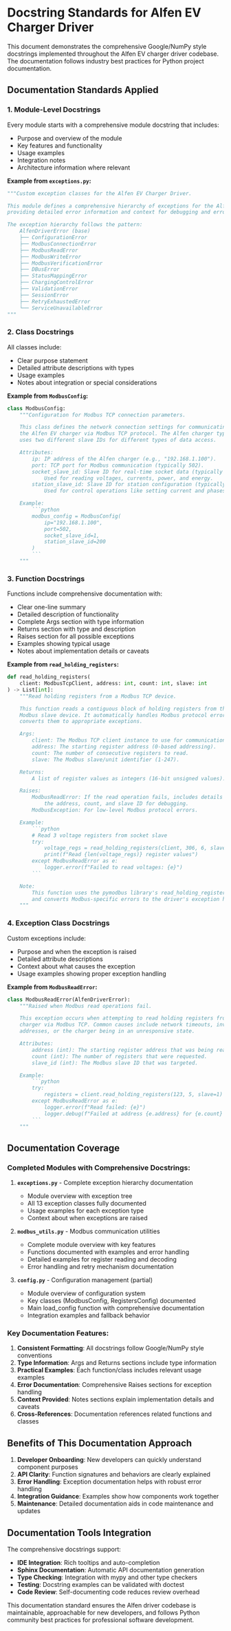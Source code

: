 # Docstring Standards for Alfen EV Charger Driver

This document demonstrates the comprehensive Google/NumPy style docstrings implemented throughout the Alfen EV charger driver codebase. The documentation follows industry best practices for Python project documentation.

## Documentation Standards Applied

### 1. Module-Level Docstrings
Every module starts with a comprehensive module docstring that includes:
- Purpose and overview of the module
- Key features and functionality
- Usage examples
- Integration notes
- Architecture information where relevant

**Example from `exceptions.py`:**
```python
"""Custom exception classes for the Alfen EV Charger Driver.

This module defines a comprehensive hierarchy of exceptions for the Alfen driver,
providing detailed error information and context for debugging and error handling.

The exception hierarchy follows the pattern:
    AlfenDriverError (base)
    ├── ConfigurationError
    ├── ModbusConnectionError
    ├── ModbusReadError
    ├── ModbusWriteError
    ├── ModbusVerificationError
    ├── DBusError
    ├── StatusMappingError
    ├── ChargingControlError
    ├── ValidationError
    ├── SessionError
    ├── RetryExhaustedError
    └── ServiceUnavailableError
"""
```

### 2. Class Docstrings
All classes include:
- Clear purpose statement
- Detailed attribute descriptions with types
- Usage examples
- Notes about integration or special considerations

**Example from `ModbusConfig`:**
```python
class ModbusConfig:
    """Configuration for Modbus TCP connection parameters.

    This class defines the network connection settings for communicating with
    the Alfen EV charger via Modbus TCP protocol. The Alfen charger typically
    uses two different slave IDs for different types of data access.

    Attributes:
        ip: IP address of the Alfen charger (e.g., "192.168.1.100").
        port: TCP port for Modbus communication (typically 502).
        socket_slave_id: Slave ID for real-time socket data (typically 1).
            Used for reading voltages, currents, power, and energy.
        station_slave_id: Slave ID for station configuration (typically 200).
            Used for control operations like setting current and phases.

    Example:
        ```python
        modbus_config = ModbusConfig(
            ip="192.168.1.100",
            port=502,
            socket_slave_id=1,
            station_slave_id=200
        )
        ```
    """
```

### 3. Function Docstrings
Functions include comprehensive documentation with:
- Clear one-line summary
- Detailed description of functionality
- Complete Args section with type information
- Returns section with type and description
- Raises section for all possible exceptions
- Examples showing typical usage
- Notes about implementation details or caveats

**Example from `read_holding_registers`:**
```python
def read_holding_registers(
    client: ModbusTcpClient, address: int, count: int, slave: int
) -> List[int]:
    """Read holding registers from a Modbus TCP device.

    This function reads a contiguous block of holding registers from the specified
    Modbus slave device. It automatically handles Modbus protocol errors and
    converts them to appropriate exceptions.

    Args:
        client: The Modbus TCP client instance to use for communication.
        address: The starting register address (0-based addressing).
        count: The number of consecutive registers to read.
        slave: The Modbus slave/unit identifier (1-247).

    Returns:
        A list of register values as integers (16-bit unsigned values).

    Raises:
        ModbusReadError: If the read operation fails, includes details about
            the address, count, and slave ID for debugging.
        ModbusException: For low-level Modbus protocol errors.

    Example:
        ```python
        # Read 3 voltage registers from socket slave
        try:
            voltage_regs = read_holding_registers(client, 306, 6, slave=1)
            print(f"Read {len(voltage_regs)} register values")
        except ModbusReadError as e:
            logger.error(f"Failed to read voltages: {e}")
        ```

    Note:
        This function uses the pymodbus library's read_holding_registers method
        and converts Modbus-specific errors to the driver's exception hierarchy.
    """
```

### 4. Exception Class Docstrings
Custom exceptions include:
- Purpose and when the exception is raised
- Detailed attribute descriptions
- Context about what causes the exception
- Usage examples showing proper exception handling

**Example from `ModbusReadError`:**
```python
class ModbusReadError(AlfenDriverError):
    """Raised when Modbus read operations fail.

    This exception occurs when attempting to read holding registers from the Alfen
    charger via Modbus TCP. Common causes include network timeouts, invalid register
    addresses, or the charger being in an unresponsive state.

    Attributes:
        address (int): The starting register address that was being read.
        count (int): The number of registers that were requested.
        slave_id (int): The Modbus slave ID that was targeted.

    Example:
        ```python
        try:
            registers = client.read_holding_registers(123, 5, slave=1)
        except ModbusReadError as e:
            logger.error(f"Read failed: {e}")
            logger.debug(f"Failed at address {e.address} for {e.count} registers")
        ```
    """
```

## Documentation Coverage

### Completed Modules with Comprehensive Docstrings:

1. **`exceptions.py`** - Complete exception hierarchy documentation
   - Module overview with exception tree
   - All 13 exception classes fully documented
   - Usage examples for each exception type
   - Context about when exceptions are raised

2. **`modbus_utils.py`** - Modbus communication utilities
   - Complete module overview with key features
   - Functions documented with examples and error handling
   - Detailed examples for register reading and decoding
   - Error handling and retry mechanism documentation

3. **`config.py`** - Configuration management (partial)
   - Module overview of configuration system
   - Key classes (ModbusConfig, RegistersConfig) documented
   - Main load_config function with comprehensive documentation
   - Integration examples and fallback behavior

### Key Documentation Features:

1. **Consistent Formatting**: All docstrings follow Google/NumPy style conventions
2. **Type Information**: Args and Returns sections include type information
3. **Practical Examples**: Each function/class includes relevant usage examples
4. **Error Documentation**: Comprehensive Raises sections for exception handling
5. **Context Provided**: Notes sections explain implementation details and caveats
6. **Cross-References**: Documentation references related functions and classes

## Benefits of This Documentation Approach

1. **Developer Onboarding**: New developers can quickly understand component purposes
2. **API Clarity**: Function signatures and behaviors are clearly explained
3. **Error Handling**: Exception documentation helps with robust error handling
4. **Integration Guidance**: Examples show how components work together
5. **Maintenance**: Detailed documentation aids in code maintenance and updates

## Documentation Tools Integration

The comprehensive docstrings support:
- **IDE Integration**: Rich tooltips and auto-completion
- **Sphinx Documentation**: Automatic API documentation generation
- **Type Checking**: Integration with mypy and other type checkers
- **Testing**: Docstring examples can be validated with doctest
- **Code Review**: Self-documenting code reduces review overhead

This documentation standard ensures the Alfen driver codebase is maintainable,
approachable for new developers, and follows Python community best practices
for professional software development.
